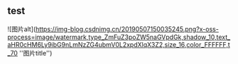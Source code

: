 ## test

![图片alt](https://img-blog.csdnimg.cn/20190507150035245.png?x-oss-process=image/watermark,type_ZmFuZ3poZW5naGVpdGk,shadow_10,text_aHR0cHM6Ly9ibG9nLmNzZG4ubmV0L2xpdXlqX3Z2,size_16,color_FFFFFF,t_70 ''图片title'')